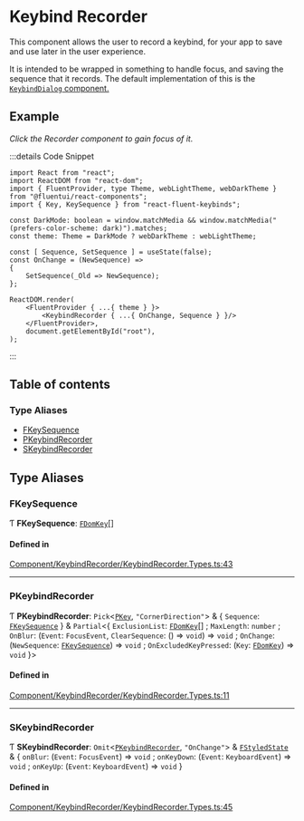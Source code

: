 <script setup>
    import { useData } from "vitepress";

    import { ref, onMounted, watch } from "vue";
    import { createRoot } from "react-dom/client";
    import { createElement, useState } from "react";
    import { FluentProvider, webDarkTheme, webLightTheme } from "@fluentui/react-components"
    import { KeybindRecorder } from "../.."

    const DefaultExample = ref();

    const Dark = useData().isDark;

    const ExampleComponent = (_Props) =>
    {
        const [ Sequence, SetSequence ] = useState(false);
        const OnChange = (NewSequence) =>
        {
            SetSequence(_Old => NewSequence);
        };

        let DarkMode = Dark.value;
    
        const Recorder = createElement(
            KeybindRecorder,
            { ...{ OnChange, Sequence } },
            null
        );

        const Provider = createElement(FluentProvider,
            {
                theme: DarkMode ? webDarkTheme : webLightTheme
            },
            Recorder
        );

        return Provider;
    };

    onMounted(() => {
        const Root = createRoot(DefaultExample.value);
        watch(Dark, (New, Old) =>
        {
            Root.render(createElement(ExampleComponent, {}, null));
        });
        Root.render(createElement(ExampleComponent, {}, null));
    });
</script>

# Keybind Recorder

This component allows the user to record a keybind, for your app to save and use later in the user experience.

It is intended to be wrapped in something to handle focus, and saving the sequence that it records.  The default implementation of this is the [`KeybindDialog` component.](./keybind-dialog)

## Example

*Click the Recorder component to gain focus of it.*

<div ref="DefaultExample"/>

:::details Code Snippet
```tsx
import React from "react";
import ReactDOM from "react-dom";
import { FluentProvider, type Theme, webLightTheme, webDarkTheme } from "@fluentui/react-components";
import { Key, KeySequence } from "react-fluent-keybinds";

const DarkMode: boolean = window.matchMedia && window.matchMedia("(prefers-color-scheme: dark)").matches;
const theme: Theme = DarkMode ? webDarkTheme : webLightTheme;

const [ Sequence, SetSequence ] = useState(false);
const OnChange = (NewSequence) =>
{
    SetSequence(_Old => NewSequence);
};

ReactDOM.render(
    <FluentProvider { ...{ theme } }>
        <KeybindRecorder { ...{ OnChange, Sequence } }/>
    </FluentProvider>,
    document.getElementById("root"),
);
```
:::

## Table of contents

### Type Aliases

- [FKeySequence](keybind-recorder.html#fkeysequence)
- [PKeybindRecorder](keybind-recorder.html#pkeybindrecorder)
- [SKeybindRecorder](keybind-recorder.html#skeybindrecorder)

## Type Aliases

### FKeySequence

Ƭ **FKeySequence**: [`FDomKey`](key.html#fdomkey)[]

#### Defined in

[Component/KeybindRecorder/KeybindRecorder.Types.ts:43](https://github.com/GageSorrell/FluentReactKeybinds/blob/41f23cc/Source/Component/KeybindRecorder/KeybindRecorder.Types.ts#L43)

___

### PKeybindRecorder

Ƭ **PKeybindRecorder**: `Pick`\<[`PKey`](key.html#pkey), ``"CornerDirection"``\> & \{ `Sequence`: [`FKeySequence`](keybind-recorder.html#fkeysequence)  } & `Partial`\<\{ `ExclusionList`: [`FDomKey`](key.html#fdomkey)[] ; `MaxLength`: `number` ; `OnBlur`: (`Event`: `FocusEvent`, `ClearSequence`: () => `void`) => `void` ; `OnChange`: (`NewSequence`: [`FKeySequence`](keybind-recorder.html#fkeysequence)) => `void` ; `OnExcludedKeyPressed`: (`Key`: [`FDomKey`](key.html#fdomkey)) => `void`  }\>

#### Defined in

[Component/KeybindRecorder/KeybindRecorder.Types.ts:11](https://github.com/GageSorrell/FluentReactKeybinds/blob/41f23cc/Source/Component/KeybindRecorder/KeybindRecorder.Types.ts#L11)

___

### SKeybindRecorder

Ƭ **SKeybindRecorder**: `Omit`\<[`PKeybindRecorder`](keybind-recorder.html#pkeybindrecorder), ``"OnChange"``\> & [`FStyledState`](./utility.html) & \{ `onBlur`: (`Event`: `FocusEvent`) => `void` ; `onKeyDown`: (`Event`: `KeyboardEvent`) => `void` ; `onKeyUp`: (`Event`: `KeyboardEvent`) => `void`  }

#### Defined in

[Component/KeybindRecorder/KeybindRecorder.Types.ts:45](https://github.com/GageSorrell/FluentReactKeybinds/blob/41f23cc/Source/Component/KeybindRecorder/KeybindRecorder.Types.ts#L45)
